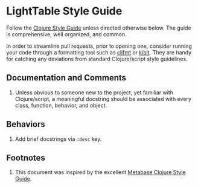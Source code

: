 # LightTable Style Guide

Follow the [Clojure Style Guide](https://github.com/bbatsov/clojure-style-guide) unless directed otherwise below. The guide is comprehensive, well organized, and common.

In order to streamline pull requests, prior to opening one, consider running your code through a formatting tool such as [cljfmt](https://github.com/weavejester/cljfmt) or [kibit](https://github.com/jonase/kibit). They are handy for catching any deviations from standard Clojure/script style guidelines.

## Documentation and Comments

1. Unless obvious to someone new to the project, yet familiar with Clojure/script, a meaningful docstring should be associated with every class, function, behavior, and object.

## Behaviors

1. Add brief docstrings via `:desc` key.

## Footnotes

1. This document was inspired by the excellent [Metabase Clojure Style Guide](https://github.com/metabase/metabase/wiki/Metabase-Clojure-Style-Guide).
